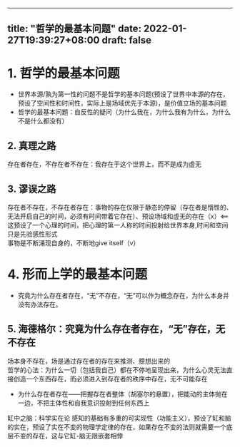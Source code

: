 
---
title: "哲学的最基本问题"
date: 2022-01-27T19:39:27+08:00
draft: false
---

# 1. 哲学的最基本问题
* 世界本源/孰为第一性的问题不是哲学的基本问题(预设了世界中本源的存在，预设了空间性和时间性，实际上是场域优先于本源)，是价值立场的基本问题<br>
* 哲学的最基本问题：自反性的疑问（为什么我在，为什么我有为什么，为什么不是什么都没有）
## 2. 真理之路
存在者存在，不存在者不存在：我存在于这个世界上，而不是成为虚无
## 3. 谬误之路
存在者不存在，不存在者存在：事物的存在仅限于静态的停留（存在者是惰性的、无法开启自己的时间，必须有时间带着它存在）、预设场域和虚无的存在（x）<==这预设了一个心理的时间，把心理的第一人称的时间投射给世界本身,时间和空间只是先验感性形式<br>
事物是不断涌现自身的，不断地give itself（v）

# 4. 形而上学的最基本问题
* 究竟为什么存在者存在，“无”不存在，“无”可以作为概念存在，为什么本身并没有办法存在。
## 5. 海德格尔：究竟为什么存在者存在，“无”存在，无 不存在
场本身不存在，场是通过存在者的存在来推测、臆想出来的<br>
哲学的心法：为什么一切（包括我自己）都在不停地呈现出来，为什么心灵无法直接创造一个东西存在，而必须进入到存在者的秩序中存在，无不可能存在<br>
* 为什么存在者存在——把握存在者整体（胡塞尔的悬置），把能动的主体抛在一边，不把主体性和自我意识投射到任何东西上<br>

缸中之脑：科学实在论 感知的基础有多重的可实现性（功能主义），预设了缸和脑的实在，预设了实在不变的物理学定律的存在，如果存在不变的法则就需要一个底层不变的存在，这与它缸-脑无限嵌套相悖
